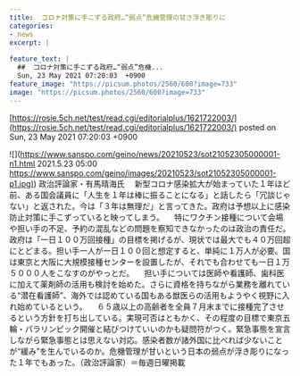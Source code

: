 ```yaml
---
title:  コロナ対策に手こずる政府…“弱点”危機管理の甘さ浮き彫りに  
categories:
- news
excerpt: |
  
feature_text: |
  ##  コロナ対策に手こずる政府…“弱点”危機...
  Sun, 23 May 2021 07:20:03  +0900
feature_image: "https://picsum.photos/2560/600?image=733"
image: "https://picsum.photos/2560/600?image=733"
---
```


[https://rosie.5ch.net/test/read.cgi/editorialplus/1621722003/](https://rosie.5ch.net/test/read.cgi/editorialplus/1621722003/)
posted on Sun, 23 May 2021 07:20:03  +0900

<!--more-->

![](https://www.sanspo.com/geino/news/20210523/sot21052305000001-n1.html 2021.5.23 05:00 [https://www.sanspo.com/geino/images/20210523/sot21052305000001-p1.jpg)](https://www.sanspo.com/geino/images/20210523/sot21052305000001-p1.jpg)) 政治評論家・有馬晴海氏 　新型コロナ感染拡大が始まっていた１年ほど前、ある国会議員に「人生を１年は棒に振ることになる」と話したら「冗談じゃない」と返された。今は「３年は無理だ」と言ってきた。政府は予想以上に感染防止対策に手こずっていると映ってしまう。 　特にワクチン接種について会場や担い手の不足、予約の混乱などの問題を察知できなかったのは政治の責任だ。政府は「一日１００万回接種」の目標を掲げるが、現状では最大でも４０万回超にとどまる。担い手一人が一日１００回と想定すると、単純に１万人が必要。国は東京と大阪に大規模接種センターを設置したが、それでも合わせても一日１万５０００人をこなすのがやっとだ。 　担い手については医師や看護師、歯科医に加えて薬剤師の活用も検討を始めた。さらに資格を持ちながら業務を離れている“潜在看護師”、海外では認めている国もある獣医らの活用もようやく視野に入れ始めているという。 　６５歳以上の高齢者を全員７月末までに接種完了させるという方針を打ち出している。実現可否はともかく、その程度の目標で東京五輪・パラリンピック開催と結びつけていいのかも疑問符がつく。緊急事態を宣言しながら緊急事態とは思えない対応。感染者数が諸外国に比べれば少ないことが“緩み”を生んでいるのか。危機管理が甘いという日本の弱点が浮き彫りになった１年でもあった。（政治評論家）＝毎週日曜掲載
